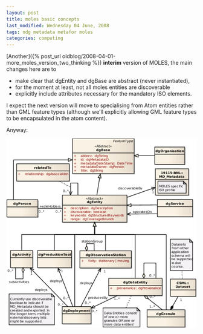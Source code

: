 ```yaml
---
layout: post
title: moles basic concepts
last_modified: Wednesday 04 June, 2008
tags: ndg metadata metafor moles
categories: computing
---
```

[Another]({% post_url oldblog/2008-04-01-more_moles_version_two_thinking %}) **interim** version of MOLES, the main changes here are to 
* make clear that dgEntity and dgBase are abstract (never instantiated),
* for the moment at least, not all moles entities are discoverable
* explicitly include attributes necessary for the mandatory ISO elements.

I expect the next version will move to specialising from Atom entities rather than GML feature types (although we'll explicitly allowing GML feature types to be encapsulated in the atom content).

Anyway:

![Image: IMAGE: static/2008/06/04/moles-main.png ](/assets/images/2008-06-04-moles-main.png)
